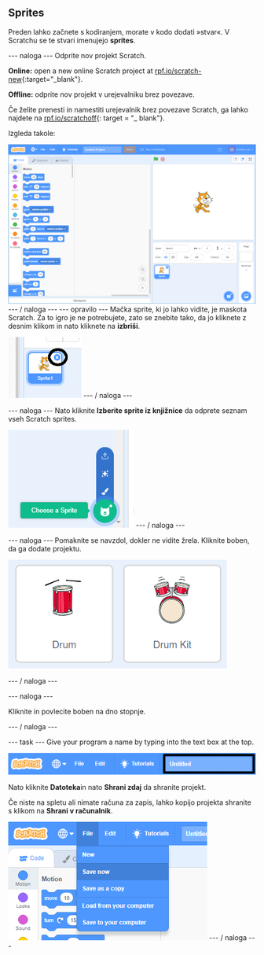 ## Sprites

Preden lahko začnete s kodiranjem, morate v kodo dodati »stvar«. V Scratchu se te stvari imenujejo **sprites**.

\--- naloga \--- Odprite nov projekt Scratch.

**Online:** open a new online Scratch project at [rpf.io/scratch-new](http://rpf.io/scratch-new){:target="_blank"}.

**Offline:** odprite nov projekt v urejevalniku brez povezave.

Če želite prenesti in namestiti urejevalnik brez povezave Scratch, ga lahko najdete na [rpf.io/scratchoff](http://rpf.io/scratchoff){: target = "_ blank"}.

Izgleda takole:

![posnetek zaslona](images/band-scratch.png) \--- / naloga \--- \--- opravilo \--- Mačka sprite, ki jo lahko vidite, je maskota Scratch. Za to igro je ne potrebujete, zato se znebite tako, da jo kliknete z desnim klikom in nato kliknete na **izbriši**.

![posnetek zaslona](images/band-delete-annotated.png) \--- / naloga \---

\--- naloga \--- Nato kliknite **Izberite sprite iz knjižnice** da odprete seznam vseh Scratch sprites.

![posnetek zaslona](images/band-sprite-library.png) \--- / naloga \---

\--- naloga \--- Pomaknite se navzdol, dokler ne vidite žrela. Kliknite boben, da ga dodate projektu.

![posnetek zaslona](images/band-sprite-drum.png)

\--- / naloga \---

\--- naloga \---

Kliknite in povlecite boben na dno stopnje.

\--- / naloga \---

\--- task \--- Give your program a name by typing into the text box at the top.

![ime](images/band-name-annotated.png)

Nato kliknite **Datoteka**in nato **Shrani zdaj** da shranite projekt.

Če niste na spletu ali nimate računa za zapis, lahko kopijo projekta shranite s klikom na **Shrani v računalnik**.

![posnetek zaslona](images/band-save.png) \--- / naloga \---